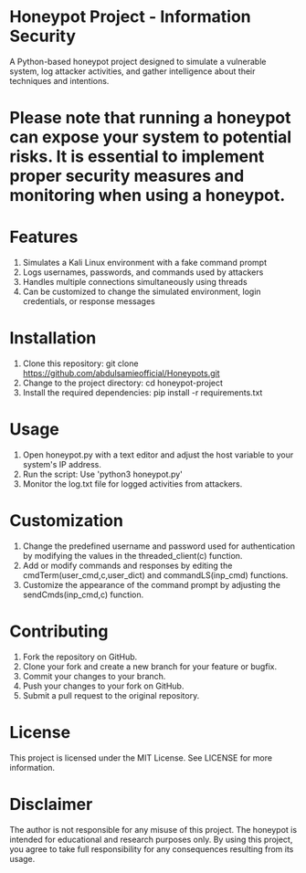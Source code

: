# Honeypot Project - Information Security
A Python-based honeypot project designed to simulate a vulnerable system, log attacker activities, and gather intelligence about their techniques and intentions.

# Please note that running a honeypot can expose your system to potential risks. It is essential to implement proper security measures and monitoring when using a honeypot.

# Features
  1. Simulates a Kali Linux environment with a fake command prompt
  2. Logs usernames, passwords, and commands used by attackers
  3. Handles multiple connections simultaneously using threads
  4. Can be customized to change the simulated environment, login credentials, or response messages
 
# Installation
  1. Clone this repository: 
    git clone https://github.com/abdulsamieofficial/Honeypots.git
  2. Change to the project directory:
    cd honeypot-project
  3. Install the required dependencies:
    pip install -r requirements.txt

# Usage
  1. Open honeypot.py with a text editor and adjust the host variable to your system's IP address.
  2. Run the script:
    Use 'python3 honeypot.py'
  3. Monitor the log.txt file for logged activities from attackers.
  
# Customization
  1. Change the predefined username and password used for authentication by modifying the values in the threaded_client(c) function.
  2. Add or modify commands and responses by editing the cmdTerm(user_cmd,c,user_dict) and commandLS(inp_cmd) functions.
  3. Customize the appearance of the command prompt by adjusting the sendCmds(inp_cmd,c) function. 
  
# Contributing
  1. Fork the repository on GitHub.
  2. Clone your fork and create a new branch for your feature or bugfix.
  3. Commit your changes to your branch.
  4. Push your changes to your fork on GitHub.
  5. Submit a pull request to the original repository.  
 
# License
This project is licensed under the MIT License. See LICENSE for more information.

# Disclaimer
The author is not responsible for any misuse of this project. The honeypot is intended for educational and research purposes only. By using this project, you agree to take full responsibility for any consequences resulting from its usage.

